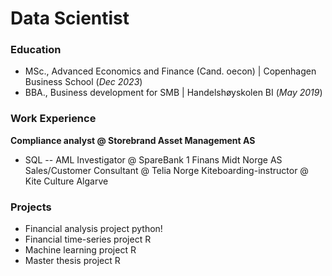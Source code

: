 # Data Scientist 

### Education 
- MSc., Advanced Economics and Finance (Cand. oecon) | Copenhagen Business School (_Dec 2023_)
- BBA., Business development for SMB | Handelshøyskolen BI (_May 2019_)

### Work Experience
**Compliance analyst @ Storebrand Asset Management AS**
- SQL
-- AML Investigator @ SpareBank 1 Finans Midt Norge AS
Sales/Customer Consultant @ Telia Norge
Kiteboarding-instructor @ Kite Culture Algarve

### Projects
- Financial analysis project python!
- Financial time-series project R
- Machine learning project R
- Master thesis project R
